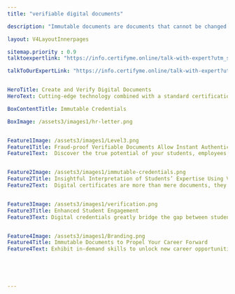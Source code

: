 ```yaml
---
title: "verifiable digital documents"

description: "Immutable documents are documents that cannot be changed once they have been written."

layout: V4LayoutInnerpages

sitemap.priority : 0.9
talktoexpertlink: "https://info.certifyme.online/talk-with-expert?utm_source=verifiable-documents&utm_medium=hero&utm_campaign=Talk+to+the+expert"

talkToOurExpertLink: "https://info.certifyme.online/talk-with-expert?utm_source=verifiable-documents&utm_medium=review&utm_campaign=Talk+to+our+expert"


HeroTitle: Create and Verify Digital Documents
HeroText: Cutting-edge technology combined with a standard certification process to make credentials foolproof and offer a stamp of approval to students.

BoxContentTitle: Immutable Credentials

BoxImage: /assets3/images1/hr-letter.png


Feature1Image: /assets3/images1/Level3.png
Feature1Title: Fraud-proof Verifiable Documents Allow Instant Authentication
Feature1Text:  Discover the true potential of your students, employees, and trainees by associating with CertifyMe. Our verifiable document-issuing platform came into action to confront the certificate forgery issue.<br> Give candidates a sense of security and authenticity by turning digital. Our immutable documents not only protect organizations from misrepresentation but also allow students to portray a positive, credible image. Candidates also experience a streamlined certificate-sharing and downloading process.


Feature2Image: /assets3/images1/immutable-credentials.png
Feature2Title: Insightful Interpretation of Students’ Expertise Using Verifiable Documents
Feature2Text:  Digital certificates are more than mere documents, they are proof of authenticity. The credentials showcase learners’ skills. Maintaining credibility allows students to demonstrate their knowledge to potential employers and establish a strong professional portfolio. <br><br>We align job requirements with skill possession following an accurate metadata mapping solution. Leverage the benefits of verifiable credentials to furbish the road toward the dream jobs of students/trainees.<br><br>Digital badges bring your business to the forefront without investing in marketing channels. The greater number of students who share/download your digital certificates, the more conversion you receive.  


Feature3Image: /assets3/images1/verification.png
Feature3Title: Enhanced Student Engagement
Feature3Text: Digital credentials greatly bridge the gap between student enrollment and students completing the course/program. The desire for verified and attested certificates that also recognize students’ skills and expertise without the fear of misplacing it works wonders for enhanced student commitment. In the same way, training institutes can boost employee engagement in their upskilling programs. 


Feature4Image: /assets3/images1/Branding.png
Feature4Title: Immutable Documents to Propel Your Career Forward
Feature4Text: Exhibit in-demand skills to unlock new career opportunities and scope to advance your career. Our digital certificates not only enable organizations to defy all odds but the students and employees as well. The digital badges, verifiable documents, and fraud-proof credentials endorse a robust professional profile.<br><br>Make your brand invaluable by designing and issuing verifiable documents that attract and persuade the best brains. Achieve business results by teaming up with CertifyMe.  





---
```


